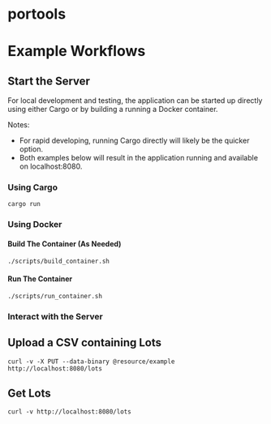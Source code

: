 # portools


# Example Workflows

## Start the Server
For local development and testing, the application can be started up directly using either
Cargo or by building a running a Docker container. 

Notes:
* For rapid developing, running Cargo directly will likely be the quicker option.
* Both examples below will result in the application running and available on localhost:8080.
### Using Cargo
```
cargo run
```

### Using Docker
#### Build The Container (As Needed)
```
./scripts/build_container.sh
```
#### Run The Container
```
./scripts/run_container.sh
```

### Interact with the Server

## Upload a CSV containing Lots
```
curl -v -X PUT --data-binary @resource/example http://localhost:8080/lots
```

## Get Lots
```
curl -v http://localhost:8080/lots 
```



